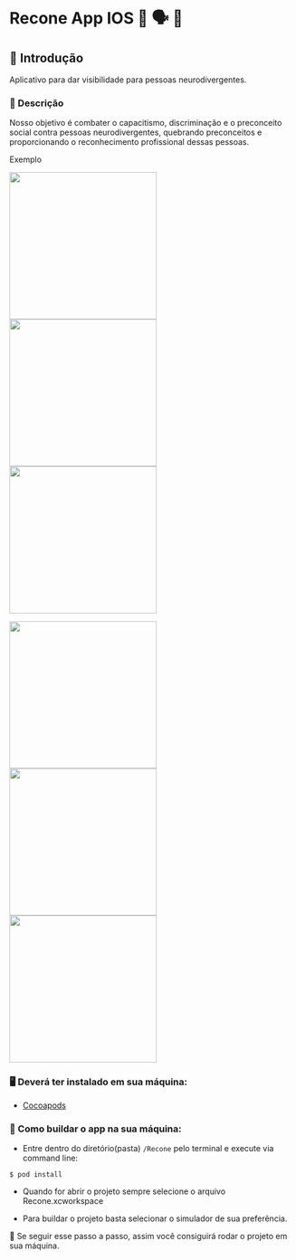 # Recone App IOS :iphone: :speaking_head: :brain:

## :pushpin: Introdução
Aplicativo para dar visibilidade para pessoas neurodivergentes.

### :memo: Descrição
Nosso objetivo é combater o capacitismo, discriminação e o preconceito social contra pessoas neurodivergentes, quebrando preconceitos e proporcionando o reconhecimento profissional dessas pessoas.

Exemplo 

<img src="ImagesProject/Home.jpeg" width="260" >   <img src="ImagesProject/InitialLogin.jpeg" width="260" >  <img src="ImagesProject/Login.jpeg" width="260" > 

<img src="ImagesProject/Info.jpeg" width="260" >   <img src="ImagesProject/Search.jpeg" width="260" >  <img src="ImagesProject/Profile.jpeg" width="260" > 

### :desktop_computer:  Deverá ter instalado em sua máquina:
- [Cocoapods](https://guides.cocoapods.org/using/getting-started.html)

### :thinking:  Como buildar o app na sua máquina:
- Entre dentro do diretório(pasta) `/Recone` pelo terminal e execute via command line:
```
$ pod install
```

- Quando for abrir o projeto sempre selecione o arquivo Recone.xcworkspace

- Para buildar o projeto basta selecionar o simulador de sua preferência.

:star_struck: Se seguir esse passo a passo, assim você consiguirá rodar o projeto em sua máquina.
